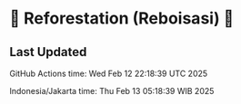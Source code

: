 
# 🌳 Reforestation (Reboisasi) 🌲

## Last Updated

GitHub Actions time: Wed Feb 12 22:18:39 UTC 2025

Indonesia/Jakarta time: Thu Feb 13 05:18:39 WIB 2025
